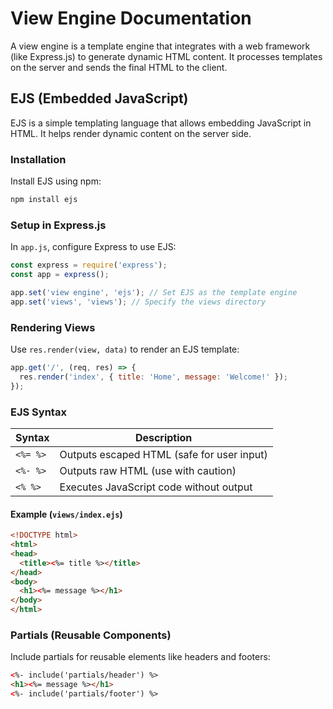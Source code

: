 # View Engine Documentation 

A view engine is a template engine that integrates with a web framework (like Express.js) to generate dynamic HTML content. It processes templates on the server and sends the final HTML to the client.  

## EJS (Embedded JavaScript)   

EJS is a simple templating language that allows embedding JavaScript in HTML. It helps render dynamic content on the server side.  

### Installation  

Install EJS using npm:  
```sh
npm install ejs
```  

### Setup in Express.js  

In `app.js`, configure Express to use EJS:  

```javascript
const express = require('express');
const app = express();

app.set('view engine', 'ejs'); // Set EJS as the template engine
app.set('views', 'views'); // Specify the views directory
```  

### Rendering Views  

Use `res.render(view, data)` to render an EJS template:  

```javascript
app.get('/', (req, res) => {
  res.render('index', { title: 'Home', message: 'Welcome!' });
});
```  

### EJS Syntax  

| Syntax      | Description |
|------------|-------------|
| `<%= %>`   | Outputs escaped HTML (safe for user input) |
| `<%- %>`   | Outputs raw HTML (use with caution) |
| `<% %>`    | Executes JavaScript code without output |

#### Example (`views/index.ejs`)  
```html
<!DOCTYPE html>
<html>
<head>
  <title><%= title %></title>
</head>
<body>
  <h1><%= message %></h1>
</body>
</html>
```

### Partials (Reusable Components)  

Include partials for reusable elements like headers and footers:  

```html
<%- include('partials/header') %>
<h1><%= message %></h1>
<%- include('partials/footer') %>
```
